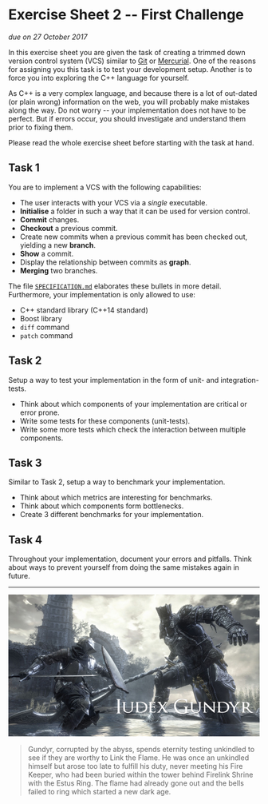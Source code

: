 # Exercise Sheet 2 -- First Challenge

*due on 27 October 2017*

In this exercise sheet you are given the task of creating a trimmed down version control system (VCS) similar to [Git] or [Mercurial].
One of the reasons for assigning you this task is to test your development setup.
Another is to force you into exploring the C++ language for yourself.

[Git]: https://git-scm.com/
[Mercurial]: https://www.mercurial-scm.org/

As C++ is a very complex language, and because there is a lot of out-dated (or plain wrong) information on the web, you will probably make mistakes along the way.
Do not worry -- your implementation does not have to be perfect.
But if errors occur, you should investigate and understand them prior to fixing them.

Please read the whole exercise sheet before starting with the task at hand.

## Task 1

You are to implement a VCS with the following capabilities:

- The user interacts with your VCS via a *single* executable.
- **Initialise** a folder in such a way that it can be used for version control.
- **Commit** changes.
- **Checkout** a previous commit.
- Create new commits when a previous commit has been checked out, yielding a new **branch**.
- **Show** a commit.
- Display the relationship between commits as **graph**.
- **Merging** two branches.

The file [`SPECIFICATION.md`](SPECIFICATION.md) elaborates these bullets in more detail.
Furthermore, your implementation is only allowed to use:

- C++ standard library (C++14 standard)
- Boost library
- `diff` command
- `patch` command

## Task 2

Setup a way to test your implementation in the form of unit- and integration-tests.

- Think about which components of your implementation are critical or error prone.
- Write some tests for these components (unit-tests).
- Write some more tests which check the interaction between multiple components.

## Task 3

Similar to Task 2, setup a way to benchmark your implementation.

- Think about which metrics are interesting for benchmarks.
- Think about which components form bottlenecks.
- Create 3 different benchmarks for your implementation.

## Task 4

Throughout your implementation, document your errors and pitfalls.
Think about ways to prevent yourself from doing the same mistakes again in future.

- - - - - - - - - - - - - - - - - - - - - - - - - - - - - - - - - - - - - - - -

![Iudex Gundyr](../gfx/iudex_gundyr.jpg)

> Gundyr, corrupted by the abyss, spends eternity testing unkindled to see if they are worthy to Link the Flame.
> He was once an unkindled himself but arose too late to fulfill his duty, never meeting his Fire Keeper, who had been buried within the tower behind Firelink Shrine with the Estus Ring.
> The flame had already gone out and the bells failed to ring which started a new dark age.
